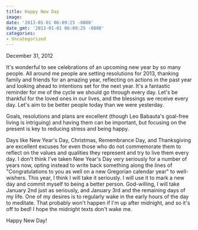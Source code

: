 ```yaml
---
title: Happy New Day
image: 
date: '2013-01-01 06:09:25 -0800'
date_gmt: '2013-01-01 06:09:25 -0800'
categories:
- Uncategorized
---
```

<p>December 31, 2012</p>
<p>It's wonderful to see celebrations of an upcoming new year by so many people. All around me people are setting resolutions for 2013, thanking family and friends for an amazing year, reflecting on actions in the past year and looking ahead to intentions set for the next year. It's a fantastic reminder for me of the cycle we should go through every day. Let's be thankful for the loved ones in our lives, and the blessings we receive every day. Let's aim to be better people today than we were yesterday.</p>
<p>Goals, resolutions and plans are excellent (though Leo Babauta's goal-free living is intriguing) and having them can be important, but focusing on the present is key to reducing stress and being happy.</p>
<p>Days like New Year's Day, Christmas, Remembrance Day, and Thanksgiving are excellent excuses for even those who do not commemorate them to reflect on the values and qualities they represent and try to live them every day. I don't think I've taken New Year's Day very seriously for a number of years now, opting instead to write back something along the lines of "Congratulations to you as well on a new Gregorian calendar year" to well-wishers. This year, I think I will take it seriously. I will use it to mark a new day and commit myself to being a better person. God-willing, I will take January 2nd just as seriously, and January 3rd and the remaining days of my life. One of my desires is to regularly wake in the early hours of the day to meditate. That probably won't happen if I'm up after midnight, and so it's off to bed! I hope the midnight texts don't wake me.</p>
<p>Happy New Day!</p>
